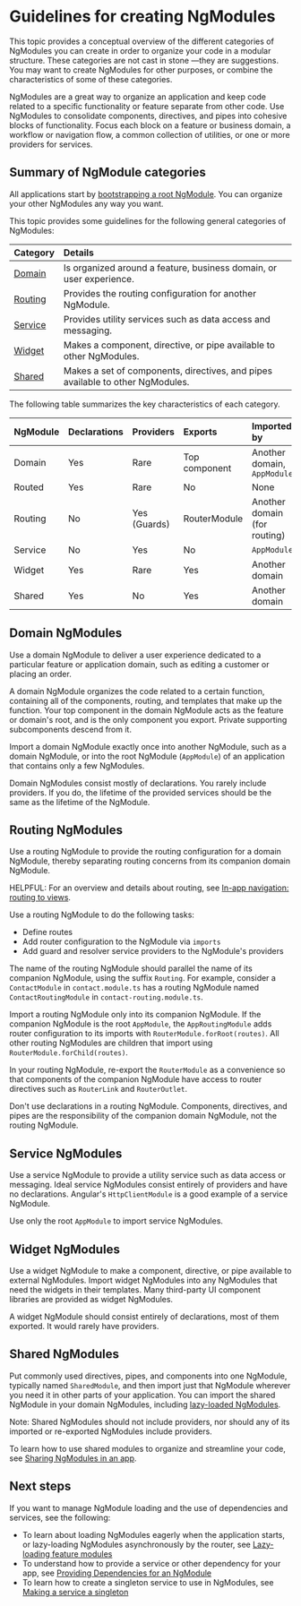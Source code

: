 # Guidelines for creating NgModules

This topic provides a conceptual overview of the different categories of NgModules you can create in order to organize your code in a modular structure.
These categories are not cast in stone —they are suggestions.
You may want to create NgModules for other purposes, or combine the characteristics of some of these categories.

NgModules are a great way to organize an application and keep code related to a specific functionality or feature separate from other code.
Use NgModules to consolidate components, directives, and pipes into cohesive blocks of functionality.
Focus each block on a feature or business domain, a workflow or navigation flow, a common collection of utilities, or one or more providers for services.

## Summary of NgModule categories

All applications start by [bootstrapping a root NgModule](guide/ngmodules/bootstrapping "Launching an app with a root NgModule").
You can organize your other NgModules any way you want.

This topic provides some guidelines for the following general categories of NgModules:

| Category            | Details |
|:---                 |:---     |
| [Domain](#domain-ngmodules)   | Is organized around a feature, business domain, or user experience.                                                                         |
| [Routing](#routing-ngmodules) | Provides the routing configuration for another NgModule.                                                                                    |
| [Service](#service-ngmodules) | Provides utility services such as data access and messaging.                                                                                |
| [Widget](#widget-ngmodules)   | Makes a component, directive, or pipe available to other NgModules.                                                                         |
| [Shared](#shared-ngmodules)   | Makes a set of components, directives, and pipes available to other NgModules.                                                              |

The following table summarizes the key characteristics of each category.

| NgModule | Declarations | Providers      | Exports       | Imported by |
|:---      |:---          |:---            |:---           |:---         |
| Domain   | Yes          | Rare           | Top component | Another domain, `AppModule`    |
| Routed   | Yes          | Rare           | No            | None                           |
| Routing  | No           | Yes \(Guards\) | RouterModule  | Another domain \(for routing\) |
| Service  | No           | Yes            | No            | `AppModule`                    |
| Widget   | Yes          | Rare           | Yes           | Another domain                 |
| Shared   | Yes          | No             | Yes           | Another domain                 |

## Domain NgModules

Use a domain NgModule to deliver a user experience dedicated to a particular feature or application domain, such as editing a customer or placing an order.

A domain NgModule organizes the code related to a certain function, containing all of the components, routing, and templates that make up the function.
Your top component in the domain NgModule acts as the feature or domain's root, and is the only component you export.
Private supporting subcomponents descend from it.

Import a domain NgModule exactly once into another NgModule, such as a domain NgModule, or into the root NgModule (`AppModule`) of an application that contains only a few NgModules.

Domain NgModules consist mostly of declarations.
You rarely include providers.
If you do, the lifetime of the provided services should be the same as the lifetime of the NgModule.

## Routing NgModules

Use a routing NgModule to provide the routing configuration for a domain NgModule, thereby separating routing concerns from its companion domain NgModule.

HELPFUL: For an overview and details about routing, see [In-app navigation: routing to views](guide/routing "In-app navigation: routing to views").

Use a routing NgModule to do the following tasks:

* Define routes
* Add router configuration to the NgModule via `imports`
* Add guard and resolver service providers to the NgModule's providers

The name of the routing NgModule should parallel the name of its companion NgModule, using the suffix `Routing`.
For example, consider a `ContactModule` in `contact.module.ts` has a routing NgModule named `ContactRoutingModule` in `contact-routing.module.ts`.

Import a routing NgModule only into its companion NgModule.
If the companion NgModule is the root `AppModule`, the `AppRoutingModule` adds router configuration to its imports with `RouterModule.forRoot(routes)`.
All other routing NgModules are children that import using `RouterModule.forChild(routes)`.

In your routing NgModule, re-export the `RouterModule` as a convenience so that components of the companion NgModule have access to router directives such as `RouterLink` and `RouterOutlet`.

Don't use declarations in a routing NgModule.
Components, directives, and pipes are the responsibility of the companion domain NgModule, not the routing NgModule.

## Service NgModules

Use a service NgModule to provide a utility service such as data access or messaging.
Ideal service NgModules consist entirely of providers and have no declarations.
Angular's `HttpClientModule` is a good example of a service NgModule.

Use only the root `AppModule` to import service NgModules.

## Widget NgModules

Use a widget NgModule to make a component, directive, or pipe available to external NgModules.
Import widget NgModules into any NgModules that need the widgets in their templates.
Many third-party UI component libraries are provided as widget NgModules.

A widget NgModule should consist entirely of declarations, most of them exported.
It would rarely have providers.

## Shared NgModules

Put commonly used directives, pipes, and components into one NgModule, typically named `SharedModule`, and then import just that NgModule wherever you need it in other parts of your application.
You can import the shared NgModule in your domain NgModules, including [lazy-loaded NgModules](guide/ngmodules/lazy-loading "Lazy-loading an NgModule").

Note: Shared NgModules should not include providers, nor should any of its imported or re-exported NgModules include providers.

To learn how to use shared modules to organize and streamline your code, see [Sharing NgModules in an app](guide/ngmodules/sharing "Sharing NgModules in an app").

## Next steps

If you want to manage NgModule loading and the use of dependencies and services, see the following:

* To learn about loading NgModules eagerly when the application starts, or lazy-loading NgModules asynchronously by the router, see [Lazy-loading feature modules](guide/ngmodules/lazy-loading)
* To understand how to provide a service or other dependency for your app, see [Providing Dependencies for an NgModule](guide/ngmodules/providers "Providing Dependencies for an NgModule")
* To learn how to create a singleton service to use in NgModules, see [Making a service a singleton](guide/ngmodules/singleton-services "Making a service a singleton")
